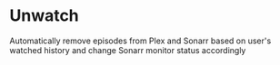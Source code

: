 # Unwatch
 
 Automatically remove episodes from Plex and Sonarr based on user's watched history and change Sonarr monitor status accordingly
